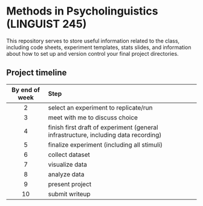 # Methods in Psycholinguistics (LINGUIST 245)

This repository serves to store useful information related to the class, including code sheets, experiment templates, stats slides, and information about how to set up and version control your final project directories.

## Project timeline

| By end of week | Step |
|:--------------:|:----|
| 2 | select an experiment to replicate/run |
| 3 | meet with me to discuss choice |
| 4 | finish first draft of experiment (general infrastructure, including data recording) |
| 5 | finalize experiment (including all stimuli) |
| 6 | collect dataset |
| 7 | visualize data | 
| 8 | analyze data |
| 9 | present project |
| 10 | submit writeup |